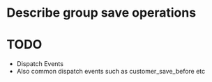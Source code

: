 # Describe group save operations

# TODO

- Dispatch Events
- Also common dispatch events such as customer_save_before etc
